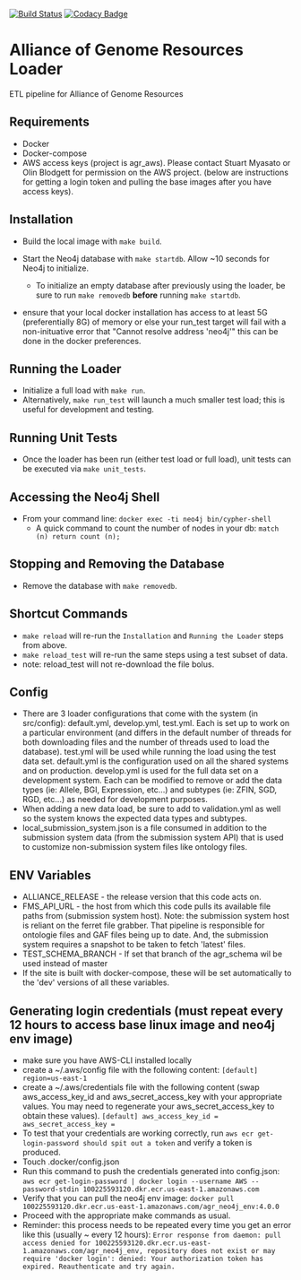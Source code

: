 [![Build Status](https://travis-ci.org/alliance-genome/agr_loader.svg?branch=develop)](https://travis-ci.org/alliance-genome/agr_loader)
[![Codacy Badge](https://api.codacy.com/project/badge/Grade/5259a0e847c04c72a4a9c4f34fabfed5)](https://www.codacy.com/project/christabone/agr_loader/dashboard?utm_source=github.com&amp;utm_medium=referral&amp;utm_content=alliance-genome/agr_loader&amp;utm_campaign=Badge_Grade_Dashboard)

#  Alliance of Genome Resources Loader
ETL pipeline for Alliance of Genome Resources

## Requirements
- Docker
- Docker-compose
- AWS access keys (project is agr_aws).  Please contact Stuart Myasato or Olin Blodgett for permission on the AWS project.  (below are instructions for getting a login token and pulling the base images after you have access keys).

## Installation
- Build the local image with `make build`.
- Start the Neo4j database with `make startdb`. Allow ~10 seconds for Neo4j to initialize.
  - To initialize an empty database after previously using the loader, be sure to run `make removedb` **before** running `make startdb`.

- ensure that your local docker installation has access to at least 5G (preferentially 8G) of memory or else your run_test target will fail with a non-inituative error that "Cannot resolve address 'neo4j'" this can be done in the docker preferences.

## Running the Loader
- Initialize a full load with `make run`.
- Alternatively, `make run_test` will launch a much smaller test load; this is useful for development and testing.

## Running Unit Tests
- Once the loader has been run (either test load or full load), unit tests can be executed via `make unit_tests`.

## Accessing the Neo4j Shell
- From your command line: `docker exec -ti neo4j bin/cypher-shell`
  - A quick command to count the number of nodes in your db: `match (n) return count (n);`

## Stopping and Removing the Database
- Remove the database with `make removedb`.

## Shortcut Commands
- `make reload` will re-run the `Installation` and `Running the Loader` steps from above.
- `make reload_test` will re-run the same steps using a test subset of data.
- note: reload_test will not re-download the file bolus. 

## Config
- There are 3 loader configurations that come with the system (in src/config): default.yml, develop.yml, test.yml. Each is set up to work on a particular environment (and differs in the default number of threads for both downloading files and the number of threads used to load the database). test.yml will be used while running the load using the test data set.  default.yml is the configuration used on all the shared systems and on production.  develop.yml is used for the full data set on a development system.  Each can be modified to remove or add the data types (ie: Allele, BGI, Expression, etc...) and subtypes (ie: ZFIN, SGD, RGD, etc...) as needed for development purposes.
- When adding a new data load, be sure to add to validation.yml as well so the system knows the expected data types and subtypes.
- local_submission_system.json is a file consumed in addition to the submission system data (from the submission system API) that is used to customize non-submission system files like ontology files.

## ENV Variables
- ALLIANCE_RELEASE - the release version that this code acts on.
- FMS_API_URL - the host from which this code pulls its available file paths from (submission system host).  Note: the submission system host is reliant on the ferret file grabber.  That pipeline is responsible for ontologie files and GAF files being up to date.  And, the submission system requires a snapshot to be taken to fetch 'latest' files.  
- TEST_SCHEMA_BRANCH - If set that branch of the agr_schema wil be used instead of master
- If the site is built with docker-compose, these will be set automatically to the 'dev' versions of all these variables.

## Generating login credentials (must repeat every 12 hours to access base linux image and neo4j env image)
- make sure you have AWS-CLI installed locally
- create a ~/.aws/config file with the following content:
`[default]
region=us-east-1`
- create a ~/.aws/credentials file with the following content (swap aws_access_key_id and aws_secret_access_key with your appropriate values.  You may need to regenerate your aws_secret_access_key to obtain these values).
`[default]
aws_access_key_id =
aws_secret_access_key = `
-  To test that your credentials are working correctly, run `aws ecr get-login-password should spit out a token` and verify a token is produced.
- Touch .docker/config.json
- Run this command to push the credentials generated into config.json:
`aws ecr get-login-password | docker login --username AWS --password-stdin 100225593120.dkr.ecr.us-east-1.amazonaws.com`
- Verify that you can pull the neo4j env image:
`docker pull 100225593120.dkr.ecr.us-east-1.amazonaws.com/agr_neo4j_env:4.0.0`
- Proceed with the appropriate make commands as usual.
- Reminder: this process needs to be repeated every time you get an error like this (usually ~ every 12 hours):
`Error response from daemon: pull access denied for 100225593120.dkr.ecr.us-east-1.amazonaws.com/agr_neo4j_env, repository does not exist or may require 'docker login': denied: Your authorization token has expired. Reauthenticate and try again.`


